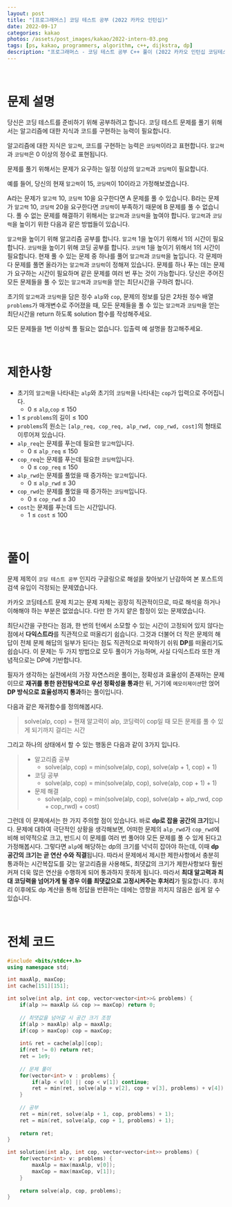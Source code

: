 ```yaml
---
layout: post
title: "[프로그래머스] 코딩 테스트 공부 (2022 카카오 인턴십)"
date: 2022-09-17
categories: kakao
photos: /assets/post_images/kakao/2022-intern-03.png
tags: [ps, kakao, programmers, algorithm, c++, dijkstra, dp]
description: "프로그래머스 - 코딩 테스트 공부 C++ 풀이 (2022 카카오 인턴십 코딩테스트 기출)"
---
```


<br>

# 문제 설명

당신은 코딩 테스트를 준비하기 위해 공부하려고 합니다. 코딩 테스트 문제를 풀기 위해서는 알고리즘에 대한 지식과 코드를 구현하는 능력이 필요합니다.

알고리즘에 대한 지식은 `알고력`, 코드를 구현하는 능력은 `코딩력`이라고 표현합니다. `알고력`과 ``코딩력``은 0 이상의 정수로 표현됩니다.

문제를 풀기 위해서는 문제가 요구하는 일정 이상의 `알고력`과 `코딩력`이 필요합니다.

예를 들어, 당신의 현재 `알고력`이 15, `코딩력`이 10이라고 가정해보겠습니다.

A라는 문제가 `알고력` 10, `코딩력` 10을 요구한다면 A 문제를 풀 수 있습니다.
B라는 문제가 `알고력` 10, `코딩력` 20을 요구한다면 `코딩력`이 부족하기 때문에 B 문제를 풀 수 없습니다.
풀 수 없는 문제를 해결하기 위해서는 `알고력`과 `코딩력`을 높여야 합니다. `알고력`과 `코딩력`을 높이기 위한 다음과 같은 방법들이 있습니다.

`알고력`을 높이기 위해 알고리즘 공부를 합니다. `알고력` 1을 높이기 위해서 1의 시간이 필요합니다.
`코딩력`을 높이기 위해 코딩 공부를 합니다. `코딩력` 1을 높이기 위해서 1의 시간이 필요합니다.
현재 풀 수 있는 문제 중 하나를 풀어 `알고력`과 `코딩력`을 높입니다. 각 문제마다 문제를 풀면 올라가는 `알고력`과 `코딩력`이 정해져 있습니다.
문제를 하나 푸는 데는 문제가 요구하는 시간이 필요하며 같은 문제를 여러 번 푸는 것이 가능합니다.
당신은 주어진 모든 문제들을 풀 수 있는 `알고력`과 `코딩력`을 얻는 최단시간을 구하려 합니다.

초기의 `알고력`과 `코딩력`을 담은 정수 `alp`와 `cop`, 문제의 정보를 담은 2차원 정수 배열 `problems`가 매개변수로 주어졌을 때, 모든 문제들을 풀 수 있는 `알고력`과 `코딩력`을 얻는 최단시간을 return 하도록 solution 함수를 작성해주세요.

모든 문제들을 1번 이상씩 풀 필요는 없습니다. 입출력 예 설명을 참고해주세요.

<br>

# 제한사항

- 초기의 `알고력`을 나타내는 `alp`와 초기의 `코딩력`을 나타내는 `cop`가 입력으로 주어집니다.
  - 0 ≤ `alp`,`cop` ≤ 150
- 1 ≤ `problems`의 길이 ≤ 100
- `problems`의 원소는 `[alp_req, cop_req, alp_rwd, cop_rwd, cost]`의 형태로 이루어져 있습니다.
- `alp_req`는 문제를 푸는데 필요한 `알고력`입니다.
  - 0 ≤ `alp_req` ≤ 150
- `cop_req`는 문제를 푸는데 필요한 `코딩력`입니다.
  - 0 ≤ `cop_req` ≤ 150
- `alp_rwd`는 문제를 풀었을 때 증가하는 `알고력`입니다.
  - 0 ≤ `alp_rwd` ≤ 30
- `cop_rwd`는 문제를 풀었을 때 증가하는 `코딩력`입니다.
  - 0 ≤ `cop_rwd` ≤ 30
- `cost`는 문제를 푸는데 드는 시간입니다.
  - 1 ≤ `cost` ≤ 100

<br>

# 풀이

문제 제목이 `코딩 테스트 공부` 인지라 구글링으로 해설을 찾아보기 난감하여 본 포스트의 검색 유입이 걱정되는 문제였습니다.

카카오 코딩테스트 문제 치고는 문제 자체는 굉장히 직관적이므로, 따로 해석을 하거나 이해해야 하는 부분은 없었습니다. 다만 한 가지 얕은 함정이 있는 문제였습니다.

최단시간을 구한다는 점과, 한 번의 턴에서 소모할 수 있는 시간이 고정되어 있지 않다는 점에서 **다익스트라**를 직관적으로 떠올리기 쉽습니다. 그것과 더불어 더 작은 문제의 해답이 전체 문제 해답의 일부가 된다는 점도 직관적으로 파악하기 쉬워 **DP**를 떠올리기도 쉽습니다. 이 문제는 두 가지 방법으로 모두 풀이가 가능하며, 사실 다익스트라 또한 개념적으로는 DP에 기반합니다.

필자가 생각하는 실전에서의 가장 자연스러운 풀이는, 정확성과 효율성이 존재하는 문제이므로 **재귀를 통한 완전탐색으로 우선 정확성을 통과**한 뒤, 거기에 `메모이제이션`만 얹어 **DP 방식으로 효율성까지 통과**하는 풀이입니다.

다음과 같은 재귀함수를 정의해봅시다.

> solve(alp, cop) = 현재 알고력이 alp, 코딩력이 cop일 때 모든 문제를 풀 수 있게 되기까지 걸리는 시간

그리고 하나의 상태에서 할 수 있는 행동은 다음과 같이 3가지 입니다.

> - 알고리즘 공부
>   - solve(alp, cop) = min(solve(alp, cop), solve(alp + 1, cop) + 1)
> - 코딩 공부
>   - solve(alp, cop) = min(solve(alp, cop), solve(alp, cop + 1) + 1)
> - 문제 해결
>   - solve(alp, cop) = min(solve(alp, cop), solve(alp + alp_rwd, cop + cop_rwd) + cost)

그런데 이 문제에서는 한 가지 주의할 점이 있습니다. 바로 **dp로 잡을 공간의 크기**입니다. 문제에 대하여 극단적인 상황을 생각해보면, 어떠한 문제의 `alp_rwd`가 `cop_rwd`에 비해 비약적으로 크고, 반드시 이 문제를 여러 번 풀어야 모든 문제를 풀 수 있게 된다고 가정해봅시다. 그렇다면 `alp`에 해당하는 dp의 크기를 넉넉히 잡아야 하는데, 이때 **dp 공간의 크기는 곧 연산 수와 직결**됩니다. 따라서 문제에서 제시한 제한사항에서 충분히 통과하는 시간복잡도를 갖는 알고리즘을 사용해도, 최댓값의 크기가 제한사항보다 훨씬 커져 더욱 많은 연산을 수행하게 되어 통과하지 못하게 됩니다. 따라서 **최대 알고력과 최대 코딩력을 넘어가게 될 경우 이를 최댓값으로 고정시켜주는 후처리**가 필요합니다. 후처리 이후에도 dp 계산을 통해 정답을 반환하는 데에는 영향을 끼치지 않음은 쉽게 알 수 있습니다.

<br>

# 전체 코드

```c++
#include <bits/stdc++.h>
using namespace std;

int maxAlp, maxCop;
int cache[151][151];

int solve(int alp, int cop, vector<vector<int>>& problems) {
    if(alp >= maxAlp && cop >= maxCop) return 0;
    
    // 최댓값을 넘어갈 시 공간 크기 조정
    if(alp > maxAlp) alp = maxAlp;
    if(cop > maxCop) cop = maxCop;
    
    int& ret = cache[alp][cop];
    if(ret != 0) return ret;
    ret = 1e9;
    
    // 문제 풀이
    for(vector<int> v : problems) {
        if(alp < v[0] || cop < v[1]) continue;
        ret = min(ret, solve(alp + v[2], cop + v[3], problems) + v[4]);
    }
    
    // 공부
    ret = min(ret, solve(alp + 1, cop, problems) + 1);
    ret = min(ret, solve(alp, cop + 1, problems) + 1);
    
    return ret;
}

int solution(int alp, int cop, vector<vector<int>> problems) {
    for(vector<int> v: problems) {
        maxAlp = max(maxAlp, v[0]);
        maxCop = max(maxCop, v[1]);
    }
    
    return solve(alp, cop, problems);
}
```